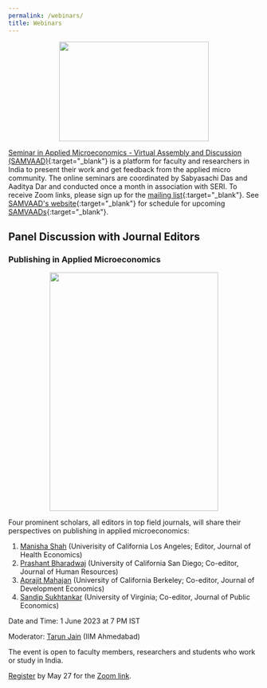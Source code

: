 ```yaml
---
permalink: /webinars/
title: Webinars
---
```


<p align="center">
  <img width="300" height="200" src="/assets/images/samvaad_600x400.png">
</p>

[Seminar in Applied Microeconomics - Virtual Assembly and Discussion (SAMVAAD)](/samvaad/){:target="_blank"} is a platform for faculty and researchers in India to present their work and get feedback from the applied micro community. The online seminars are coordinated by Sabyasachi Das and Aaditya Dar and conducted once a month in association with SERI. To receive Zoom links, please sign up for the [mailing list](https://forms.gle/JsXhRoNskxuKQuk59){:target="_blank"}. See [SAMVAAD's website](/samvaad/){:target="_blank"} for schedule for upcoming [SAMVAADs](/samvaad/){:target="_blank"}.

## Panel Discussion with Journal Editors

### Publishing in Applied Microeconomics

<p align="center">
  <img width="338" height="479" src="/assets/images/panel_eds_appliedmicro.png">
</p>

Four prominent scholars, all editors in top field journals, will share their perspectives on publishing in applied microeconomics:

1. [Manisha Shah](https://luskin.ucla.edu/person/manisha-shah) (Univerisity of California Los Angeles; Editor, Journal of Health Economics)
1. [Prashant Bharadwaj](https://prbharadwaj.wordpress.com/) (University of California San Diego; Co-editor, Journal of Human Resources)
1. [Aprajit Mahajan](https://are.berkeley.edu/~aprajit/) (University of California Berkeley; Co-editor, Journal of Development Economics)
1. [Sandip Sukhtankar](https://uva.theopenscholar.com/sandip-sukhtankar/) (University of Virginia; Co-editor, Journal of Public Economics)

Date and Time: 1 June 2023 at 7 PM IST 

Moderator: [Tarun Jain](https://sites.google.com/virginia.edu/tarunjain/) (IIM Ahmedabad)

The event is open to faculty members, researchers and students who work or study in India.

[Register](https://docs.google.com/forms/d/1exOT1oWqkAgW4hOe8ud3kOoEQn0PG-gkV9wCkxbq5LQ/) by May 27 for the [Zoom link](https://docs.google.com/forms/d/1exOT1oWqkAgW4hOe8ud3kOoEQn0PG-gkV9wCkxbq5LQ/).